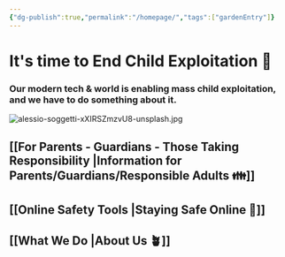```yaml
---
{"dg-publish":true,"permalink":"/homepage/","tags":["gardenEntry"]}
---
```


# It's time to End Child Exploitation 🌺
### Our modern tech & world is enabling mass child exploitation, and we have to do something about it. 

![alessio-soggetti-xXIRSZmzvU8-unsplash.jpg](/img/user/images/alessio-soggetti-xXIRSZmzvU8-unsplash.jpg)

## [[For Parents - Guardians - Those Taking Responsibility \|Information for Parents/Guardians/Responsible Adults 👪️]] 

## [[Online Safety Tools \|Staying Safe Online 🛑]] 

## [[What We Do \|About Us 🪴]] 

